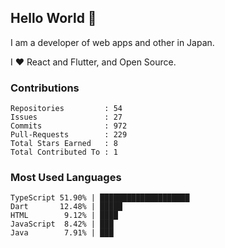 ## Hello World 👋

I am a developer of web apps and other in Japan.

I ❤️ React and Flutter, and Open Source.

### Contributions

<!-- contributions start -->

    Repositories         : 54
    Issues               : 27
    Commits              : 972
    Pull-Requests        : 229
    Total Stars Earned   : 8
    Total Contributed To : 1

<!-- contributions end -->

### Most Used Languages

<!-- most-used-languages start -->

    TypeScript 51.90% | ████████████████████
    Dart       12.48% | █████
    HTML        9.12% | ████
    JavaScript  8.42% | ███
    Java        7.91% | ███

<!-- most-used-languages end -->

